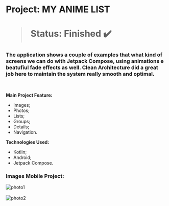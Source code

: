 <h1> Project: MY ANIME LIST <h1> 

  > Status: Finished ✔️
  
  ### The application shows a couple of examples that what kind of screens we can do with Jetpack Compose, using animations e beatufiul fade effects as well. Clean Architecture did a great job here to maintain the system really smooth and optimal.
  
  <br>
  
  <strong> Main Project Feature: </strong>
  + Images;
  + Photos;
  + Lists;
  + Groups;
  + Details;
  + Navigation.
  
  <strong>Technologies Used: </strong>
   + Kotlin;
   + Android;
   + Jetpack Compose.
  
   ### Images Mobile Project:
  
![photo1](https://github.com/gugapadilha/animelist-app/assets/79876042/ffbe60d5-9484-4e47-bb70-7d4402ed38fe)
 <br>
 <br>
![photo2](https://github.com/gugapadilha/animelist-app/assets/79876042/15515bb0-759d-4689-8c2f-6fb5f0e9c76a)
